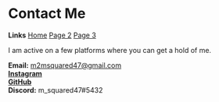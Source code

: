 # Contact Me
**Links**
[Home](/home.md)
[Page 2](/page2.md)
[Page 3](/page3.md)

I am active on a few platforms where you can get a hold of me.  
  
**Email:** m2msquared47@gmail.com  
[**Instagram**](https://www.instagram.com/mmatsudaira/)  
[**GitHub**](https://www.github.com/m-squared47)  
**Discord:** m_squared47#5432
